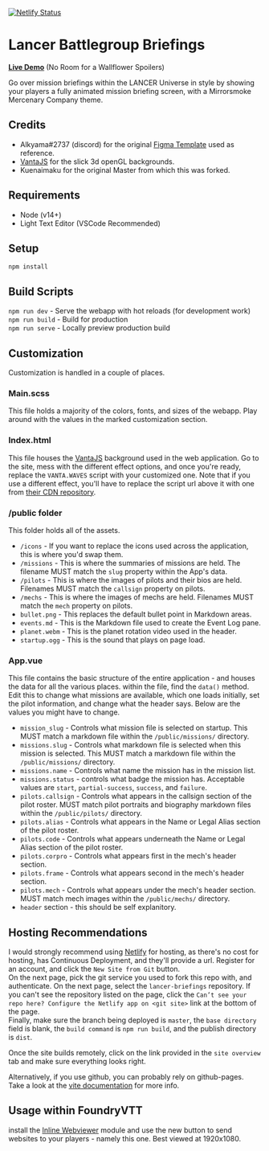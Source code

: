 [![Netlify Status](https://api.netlify.com/api/v1/badges/55d0e9f5-8e0d-422e-a3d0-38a79ecf2413/deploy-status)](https://app.netlify.com/sites/lancer-briefings/deploys)
# Lancer Battlegroup Briefings

**[Live Demo](https://lancer.kuenaimaku.com/)** (No Room for a Wallflower Spoilers)

Go over mission briefings within the LANCER Universe in style by showing your players a fully animated mission briefing screen, with a Mirrorsmoke Mercenary Company theme.

## Credits

* Alkyama#2737 (discord) for the original [Figma Template](figma.com/community/file/983540597915480981) used as reference.
* [VantaJS](https://www.vantajs.com/) for the slick 3d openGL backgrounds.
* Kuenaimaku for the original Master from which this was forked.

## Requirements
- Node (v14+)
- Light Text Editor (VSCode Recommended)
## Setup

`npm install`

## Build Scripts

`npm run dev` - Serve the webapp with hot reloads (for development work)  
`npm run build` - Build for production  
`npm run serve` - Locally preview production build

## Customization
Customization is handled in a couple of places.

### Main.scss
This file holds a majority of the colors, fonts, and sizes of the webapp. Play around with the values in the marked customization section.

### Index.html
This file houses the [VantaJS](https://www.vantajs.com/) background used in the web application. Go to the site, mess with the different effect options, and once you're ready, replace the `VANTA.WAVES` script with your customized one. Note that if you use a different effect, you'll have to replace the script url above it with one from [their CDN repository](https://cdn.jsdelivr.net/npm/vanta@latest/dist/).

### /public folder
This folder holds all of the assets.

- `/icons` - If you want to replace the icons used across the application, this is where you'd swap them.
- `/missions` - This is where the summaries of missions are held. The filename MUST match the `slug` property within the App's data.
- `/pilots` - This is where the images of pilots and their bios are held. Filenames MUST match the `callsign` property on pilots.
- `/mechs` - This is where the images of mechs are held. Filenames MUST match the `mech` property on pilots.
- `bullet.png` - This replaces the default bullet point in Markdown areas.
- `events.md` - This is the Markdown file used to create the Event Log pane.
- `planet.webm` - This is the planet rotation video used in the header.
- `startup.ogg` - This is the sound that plays on page load.

### App.vue
This file contains the basic structure of the entire application - and houses the data for all the various places. within the file, find the `data()` method. Edit this to change what missions are available, which one loads initially, set the pilot information, and change what the header says. Below are the values you might have to change.

- `mission_slug` - Controls what mission file is selected on startup. This MUST match a markdown file within the `/public/missions/` directory.
- `missions.slug` - Controls what markdown file is selected when this mission is selected. This MUST match a markdown file within the `/public/missions/` directory.
- `missions.name` - Controls what name the mission has in the mission list.
- `missions.status` - controls what badge the mission has. Acceptable values are `start`, `partial-success`, `success`, and `failure`. 
- `pilots.callsign` - Controls what appears in the callsign section of the pilot roster. MUST match pilot portraits and biography markdown files within the `/public/pilots/` directory.
- `pilots.alias` - Controls what appears in the Name or Legal Alias section of the pilot roster.
- `pilots.code` - Controls what appears underneath the Name or Legal Alias section of the pilot roster.
- `pilots.corpro` - Controls what appears first in the mech's header section.
- `pilots.frame` - Controls what appears second in the mech's header section.
- `pilots.mech` - Controls what appears under the mech's header section. MUST match mech images within the `/public/mechs/` directory.
- `header` section - this should be self explanitory.

## Hosting Recommendations

I would strongly recommend using [Netlify](https://www.netlify.com/) for hosting, as there's no cost for hosting, has Continuous Deployment, and they'll provide a url. Register for an account, and click the `New Site from Git` button.  
On the next page, pick the git service you used to fork this repo with, and authenticate. On the next page, select the `lancer-briefings` repository. If you can't see the repository listed on the page, click the `Can’t see your repo here? Configure the Netlify app on <git site>` link at the bottom of the page.  
Finally, make sure the branch being deployed is `master`, the `base directory` field is blank, the `build command` is `npm run build`, and the publish directory is `dist`. 

Once the site builds remotely, click on the link provided in the `site overview` tab and make sure everything looks right.

Alternatively, if you use github, you can probably rely on github-pages. Take a look at the [vite documentation](https://vitejs.dev/guide/static-deploy.html#github-pages) for more info.

## Usage within FoundryVTT

install the [Inline Webviewer](https://foundryvtt.com/packages/inlinewebviewer) module and use the new button to send websites to your players - namely this one. Best viewed at 1920x1080.

